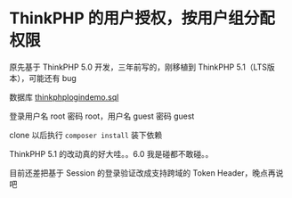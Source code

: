 ThinkPHP 的用户授权，按用户组分配权限
===

原先基于 ThinkPHP 5.0 开发，三年前写的，刚移植到 ThinkPHP 5.1（LTS版本），可能还有 bug

数据库 [thinkphplogindemo.sql](https://github.com/jshensh/User-authorization-with-ThinkPHP/blob/master/thinkphplogindemo.sql)

登录用户名 root 密码 root，用户名 guest 密码 guest

clone 以后执行 ``composer install`` 装下依赖

ThinkPHP 5.1 的改动真的好大哇。。6.0 我是碰都不敢碰。。

目前还差把基于 Session 的登录验证改成支持跨域的 Token Header，晚点再说吧